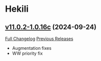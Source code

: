 # Hekili

## [v11.0.2-1.0.16c](https://github.com/Hekili/hekili/tree/v11.0.2-1.0.16c) (2024-09-24)
[Full Changelog](https://github.com/Hekili/hekili/compare/v11.0.2-1.0.16b...v11.0.2-1.0.16c) [Previous Releases](https://github.com/Hekili/hekili/releases)

- Augmentation fixes  
- WW priority fix  
